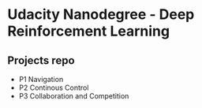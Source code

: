 # Udacity Nanodegree - Deep Reinforcement Learning
## Projects repo

- P1 Navigation
- P2 Continous Control
- P3 Collaboration and Competition
